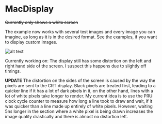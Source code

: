 # MacDisplay
~~Currently only shows a white screen~~

The example now works with several test images and every image you can imagine, as long as it is in the desired format. See the examples, if you want to display custom images.

![alt text](https://66.media.tumblr.com/b293d0992fef8fa695c7a0584cfce5bf/tumblr_ob6ixowMJ81vzqzzwo1_1280.jpg "Macintosh Classic displays cat images")

Currently working on:
The display still has some distortion on the left and right hand side of the screen. I suspect this happens due to slightly off timings.

__UPDATE__
The distortion on the sides of the screen is caused by the way the pixels are sent to the CRT display. Black pixels are treated first, leading to a quicker line if it has a lot of dark pixels in it, on the other hand, lines with a lot of white pixels take longer to render. My current idea is to use the PRU clock cycle counter to measure how long a line took to draw and wait, if it was quicker than a line made up entirely of white pixels. However, waiting 5ns longer in the section where a white pixel is being drawn increases the image quality drastically and there is almost no distortion left.
